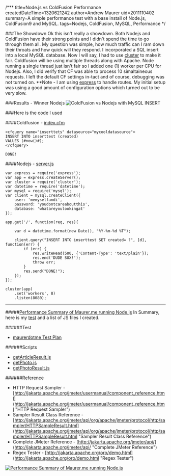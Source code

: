 /***
title=Node.js vs ColdFusion Performance
createdDateTime=1320621242
author=Andrew Maurer
uid=2011110402
summary=A simple performance test with a base install of Node.js, ColdFusion9 and MySQL.
tags=Nodejs, ColdFusion, MySQL, Performance
*/

###The Showdown
Ok this isn't really a showdown. Both Nodejs and ColdFusion have their strong points and I didn't spend the time to go through them all. My question was simple, how much traffic can I ram down their throats and how quick will they respond. I incorporated a SQL insert into a local MySQL database. Now I will say, I had to use [cluster](http://learnboost.github.com/cluster/) to make it fair. Coldfusion will be using multiple threads along with Apache. Node running a single thread just isn't fair so I added one (1) worker per CPU for Nodejs. Also, I did verify that CF was able to process 10 simaltaineous requests. I left the default CF settings in-tact and of course, debugging was not turned on. **Note - I am using [express](https://github.com/visionmedia/express) to handle routes. My initial setup was using a good amount of configuration options which turned out to be very slow.


###Results - Winner Nodejs
![ColdFusion vs Nodejs with MySQL INSERT](/a/node-vs-coldfusion-performance/i/coldfusion-vs-nodejs-performance.jpg)

###Here is the code I used

####Coldfusion - [index.cfm](/a/node-vs-coldfusion-performance.md/coldfusion.cfm.txt)
	
	<cfquery name="inserttets" datasource="mycooldatasource">
	INSERT INTO inserttest (created)
	VALUES (#now()#);
	</cfquery>

	DONE!


####Nodejs - [server.js](/a/node-vs-coldfusion-performance.md/node.js.txt)	

	var express = require('express');
	var app = express.createServer();
	var cluster = require('cluster');
	var datetime = require('datetime');
	var mysql = require('mysql');
	var client = mysql.createClient({
		user: 'memyselfandi',
		password: 'youdontcareaboutthis',
		database: 'whatareyoulookingat'
	});

	app.get('/', function(req, res){
		
		var d = datetime.format(new Date(), "%Y-%m-%d %T");

		client.query("INSERT INTO inserttest SET created= ?", [d], function(err) {
			if (err) {
				res.writeHead(500, {'Content-Type': 'text/plain'});
				res.end('DUDE SUX!');
				throw err;
			}
			res.send("DONE!");
		});
	});

	cluster(app)
		.set('workers', 8)
		.listen(8080);



-----------------------------

#####[Performance Summary of Maurer.me running Node.js](/a/jmeter-intro/i/jmeter-nodejs-performance-summary.jpg)
In Summary, here is my [test](/a/jmeter-intro/jmeter-intro.js) and a list of JS files I created.

######Test
* [maurerdotme Test Plan](/a/jmeter-intro/maurerdotme.jmx.xml)

######Scripts
* [getArticleResult.js](/a/jmeter-intro/j/getArticleResult.js)
* [getPhoto.js](/a/jmeter-intro/j/getPhoto.js)
* [getPhotoResult.js](/a/jmeter-intro/j/getPhotoResult.js)

######Reference
* HTTP Request Sampler - [http://jakarta.apache.org/jmeter/usermanual/component_reference.html](http://jakarta.apache.org/jmeter/usermanual/component_reference.html "HTTP Request Sampler")
* Sampler Result Class Reference - [http://jakarta.apache.org/jmeter/api/org/apache/jmeter/protocol/http/sampler/HTTPSampleResult.html](http://jakarta.apache.org/jmeter/api/org/apache/jmeter/protocol/http/sampler/HTTPSampleResult.html "Sampler Result Class Reference")
* Complete JMeter Reference - [http://jakarta.apache.org/jmeter/api/](http://jakarta.apache.org/jmeter/api/ "Complete JMeter Reference")
* Regex Tester - [http://jakarta.apache.org/oro/demo.html](http://jakarta.apache.org/oro/demo.html "Regex Tester")

[![Performance Summary of Maurer.me running Node.js](/a/jmeter-intro/i/jmeter-nodejs-performance-summary-fit.jpg)](/a/jmeter-intro/i/jmeter-nodejs-performance-summary.jpg)

